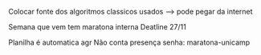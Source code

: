 Colocar fonte dos algoritmos classicos usados --> pode pegar da internet

Semana que vem tem maratona interna
Deatline 27/11

Planilha é automatica agr
Não conta presença
senha: maratona-unicamp